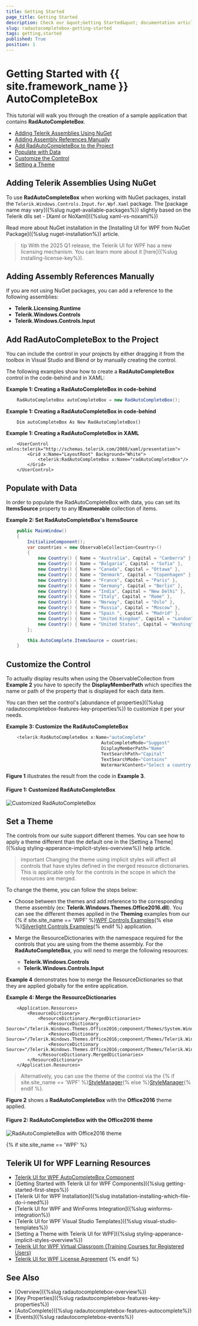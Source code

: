 ```yaml
---
title: Getting Started
page_title: Getting Started
description: Check our &quot;Getting Started&quot; documentation article for the RadAutoCompleteBox {{ site.framework_name }} control.
slug: radautocompletebox-getting-started
tags: getting,started
published: True
position: 1
---
```


# Getting Started with {{ site.framework_name }} AutoCompleteBox

This tutorial will walk you through the creation of a sample application that contains __RadAutoCompleteBox__.

* [Adding Telerik Assemblies Using NuGet](#adding-telerik-assemblies-using-nuget)
* [Adding Assembly References Manually](#adding-assembly-references-manually)
* [Add RadAutoCompleteBox to the Project](#add-radautocompletebox-to-the-project)
* [Populate with Data](#populate-with-data)
* [Customize the Control](#customize-the-control)
* [Setting a Theme](#set-a-theme)

## Adding Telerik Assemblies Using NuGet

To use __RadAutoCompleteBox__ when working with NuGet packages, install the `Telerik.Windows.Controls.Input.for.Wpf.Xaml` package. The [package name may vary]({%slug nuget-available-packages%}) slightly based on the Telerik dlls set - [Xaml or NoXaml]({%slug xaml-vs-noxaml%})

Read more about NuGet installation in the [Installing UI for WPF from NuGet Package]({%slug nuget-installation%}) article.

>tip With the 2025 Q1 release, the Telerik UI for WPF has a new licensing mechanism. You can learn more about it [here]({%slug installing-license-key%}).

## Adding Assembly References Manually

If you are not using NuGet packages, you can add a reference to the following assemblies:

* __Telerik.Licensing.Runtime__
* __Telerik.Windows.Controls__
* __Telerik.Windows.Controls.Input__

## Add RadAutoCompleteBox to the Project

You can include the control in your projects by either dragging it from the toolbox in Visual Studio and Blend or by manually creating the control.

The following examples show how to create a __RadAutoCompleteBox__ control in the code-behind and in XAML:

__Example 1: Creating a RadAutoCompleteBox in code-behind__

```C#
	RadAutoCompleteBox autoCompleteBox = new RadAutoCompleteBox();
```

__Example 1: Creating a RadAutoCompleteBox in code-behind__

```VB
	Dim autoCompleteBox As New RadAutoCompleteBox()
```

__Example 1: Creating a RadAutoCompleteBox in XAML__

```XAML
	<UserControl xmlns:telerik="http://schemas.telerik.com/2008/xaml/presentation">
	    <Grid x:Name="LayoutRoot" Background="White">
	        <telerik:RadAutoCompleteBox x:Name="radAutoCompleteBox"/>
	    </Grid>
	</UserControl>
```

## Populate with Data

In order to populate the RadAutoCompleteBox with data, you can set its **ItemsSource** property to any **IEnumerable** collection of items.

__Example 2: Set RadAutoCompleteBox's ItemsSource__

```C#
    public MainWindow()
    {
        InitializeComponent();
        var countries = new ObservableCollection<Country>()
        {
            new Country() { Name = "Australia", Capital = "Canberra" },
            new Country() { Name = "Bulgaria", Capital = "Sofia" },
            new Country() { Name = "Canada", Capital = "Ottawa" },
            new Country() { Name = "Denmark", Capital = "Copenhagen" },
            new Country() { Name = "France", Capital = "Paris" },
            new Country() { Name = "Germany", Capital = "Berlin" },
            new Country() { Name = "India", Capital = "New Delhi" },
            new Country() { Name = "Italy", Capital = "Rome" },
            new Country() { Name = "Norway", Capital = "Oslo" },
            new Country() { Name = "Russia", Capital = "Moscow" },
            new Country() { Name = "Spain ", Capital = "Madrid" },
            new Country() { Name = "United Kingdom", Capital = "London" },
            new Country() { Name = "United States", Capital = "Washington, D.C." },
        };

        this.AutoComplete.ItemsSource = countries;
    }
```

## Customize the Control

To actually display results when using the ObservableCollection from **Example 2** you have to specify the **DisplayMemberPath** which specifies the name or path of the property that is displayed for each data item.

You can then set the control's [abundance of properties]({%slug radautocompletebox-features-key-properties%}) to customize it per your needs.

__Example 3: Customize the RadAutoCompleteBox__

```C#
    <telerik:RadAutoCompleteBox x:Name="autoComplete" 
                                    AutoCompleteMode="Suggest" 
                                    DisplayMemberPath="Name"
                                    TextSearchPath="Capital"
                                    TextSearchMode="Contains"
                                    WatermarkContent="Select a country..." />
```

**Figure 1** illustrates the result from the code in **Example 3**.

#### __Figure 1: Customized RadAutoCompleteBox__
![Customized RadAutoCompleteBox](images/radautocompletebox-customization.png)

## Set a Theme

The controls from our suite support different themes. You can see how to apply a theme different than the default one in the [Setting a Theme]({%slug styling-apperance-implicit-styles-overview%}) help article.

>important Changing the theme using implicit styles will affect all controls that have styles defined in the merged resource dictionaries. This is applicable only for the controls in the scope in which the resources are merged. 

To change the theme, you can follow the steps below:
* Choose between the themes and add reference to the corresponding theme assembly (ex: **Telerik.Windows.Themes.Office2016.dll**). You can see the different themes applied in the **Theming** examples from our {% if site.site_name == 'WPF' %}[WPF Controls Examples](https://demos.telerik.com/wpf/){% else %}[Silverlight Controls Examples](https://demos.telerik.com/silverlight/#AutoCompleteBox/Theming){% endif %} application.

* Merge the ResourceDictionaries with the namespace required for the controls that you are using from the theme assembly. For the __RadAutoCompleteBox__, you will need to merge the following resources:

	* __Telerik.Windows.Controls__
	* __Telerik.Windows.Controls.Input__

__Example 4__ demonstrates how to merge the ResourceDictionaries so that they are applied globally for the entire application.

__Example 4: Merge the ResourceDictionaries__  
```XAML
	<Application.Resources>
		<ResourceDictionary>
			<ResourceDictionary.MergedDictionaries>
				<ResourceDictionary Source="/Telerik.Windows.Themes.Office2016;component/Themes/System.Windows.xaml"/>
				<ResourceDictionary Source="/Telerik.Windows.Themes.Office2016;component/Themes/Telerik.Windows.Controls.xaml"/>
				<ResourceDictionary Source="/Telerik.Windows.Themes.Office2016;component/Themes/Telerik.Windows.Controls.Input.xaml"/>
			</ResourceDictionary.MergedDictionaries>
		</ResourceDictionary>
	</Application.Resources>
```

>Alternatively, you can use the theme of the control via the {% if site.site_name == 'WPF' %}[StyleManager](https://docs.telerik.com/devtools/wpf/styling-and-appearance/stylemanager/common-styling-apperance-setting-theme-wpf){% else %}[StyleManager](https://docs.telerik.com/devtools/silverlight/styling-and-appearance/stylemanager/common-styling-apperance-setting-theme){% endif %}.

__Figure 2__ shows a __RadAutoCompleteBox__ with the **Office2016** theme applied.
	
#### __Figure 2: RadAutoCompleteBox with the Office2016 theme__
![RadAutoCompleteBox with Office2016 theme](images/radautocompletebox-setting-theme.png)

{% if site.site_name == 'WPF' %}
## Telerik UI for WPF Learning Resources

* [Telerik UI for WPF AutoCompleteBox Component](https://www.telerik.com/products/wpf/autocompletebox.aspx)
* [Getting Started with Telerik UI for WPF Components]({%slug getting-started-first-steps%})
* [Telerik UI for WPF Installation]({%slug installation-installing-which-file-do-i-need%})
* [Telerik UI for WPF and WinForms Integration]({%slug winforms-integration%})
* [Telerik UI for WPF Visual Studio Templates]({%slug visual-studio-templates%})
* [Setting a Theme with Telerik UI for WPF]({%slug styling-apperance-implicit-styles-overview%})
* [Telerik UI for WPF Virtual Classroom (Training Courses for Registered Users)](https://learn.telerik.com/learn/course/external/view/elearning/16/telerik-ui-for-wpf) 
* [Telerik UI for WPF License Agreement](https://www.telerik.com/purchase/license-agreement/wpf-dlw-s)
{% endif %}

## See Also

 * [Overview]({%slug radautocompletebox-overview%})
 * [Key Properties]({%slug radautocompletebox-features-key-properties%})
 * [AutoComplete]({%slug radautocompletebox-features-autocomplete%})
 * [Events]({%slug radautocompletebox-events%})
